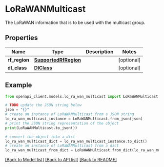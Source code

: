 # LoRaWANMulticast

The LoRaWAN information that is to be used with the multicast group.

## Properties

Name | Type | Description | Notes
------------ | ------------- | ------------- | -------------
**rf_region** | [**SupportedRfRegion**](SupportedRfRegion.md) |  | [optional] 
**dl_class** | [**DlClass**](DlClass.md) |  | [optional] 

## Example

```python
from openapi_client.models.lo_ra_wan_multicast import LoRaWANMulticast

# TODO update the JSON string below
json = "{}"
# create an instance of LoRaWANMulticast from a JSON string
lo_ra_wan_multicast_instance = LoRaWANMulticast.from_json(json)
# print the JSON string representation of the object
print(LoRaWANMulticast.to_json())

# convert the object into a dict
lo_ra_wan_multicast_dict = lo_ra_wan_multicast_instance.to_dict()
# create an instance of LoRaWANMulticast from a dict
lo_ra_wan_multicast_from_dict = LoRaWANMulticast.from_dict(lo_ra_wan_multicast_dict)
```
[[Back to Model list]](../README.md#documentation-for-models) [[Back to API list]](../README.md#documentation-for-api-endpoints) [[Back to README]](../README.md)


